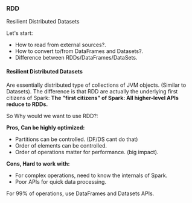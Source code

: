 ### RDD

Resilient Distributed Datasets

Let's start:

- How to read from external sources?.
- How to convert to/from DataFrames and Datasets?.
- Difference between RDDs/DataFrames/DataSets.

#### Resilient Distributed Datasets

Are essentially distributed type of collections of JVM objects. (Similar to Datasets).
The difference is that RDD are actually the underlying first citizens of Spark:
**The "first citizens" of Spark: All higher-level APIs reduce to RDDs.**

So Why would we want to use RDD?:

**Pros, Can be highly optimized:**
- Partitions can be controlled. (DF/DS cant do that)
- Order of elements can be controlled.
- Order of operations matter for performance. (big impact).

**Cons, Hard to work with:**
- For complex operations, need to know the internals of Spark.
- Poor APIs for quick data processing.

For 99% of operations, use DataFrames and Datasets APIs.